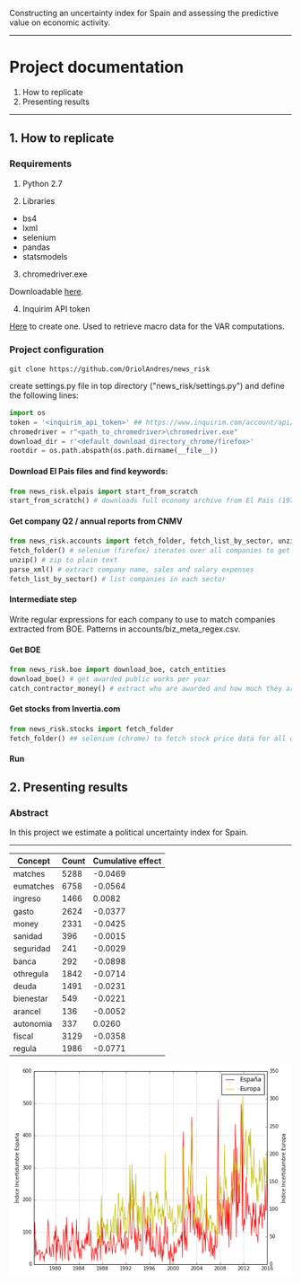 
Constructing an uncertainty index for Spain and assessing the predictive value on economic activity.

---

# Project documentation

1. How to replicate
2. Presenting results


---

## 1. How to replicate

### Requirements

1. Python 2.7

2. Libraries
  * bs4
  * lxml
  * selenium
  * pandas
  * statsmodels

3. chromedriver.exe

  Downloadable [here](https://sites.google.com/a/chromium.org/chromedriver/downloads).

4. Inquirim API token

  [Here](https://www.inquirim.com/account/api/) to create one. Used to retrieve macro data for the VAR computations.

### Project configuration

```
git clone https://github.com/OriolAndres/news_risk
```

create settings.py file in top directory ("news_risk/settings.py") and define the following lines:

```python
import os
token = '<inquirim_api_token>' ## https://www.inquirim.com/account/api/ 
chromedriver = r"<path_to_chromedriver>\chromedriver.exe" 
download_dir = r'<default_download_directory_chrome/firefox>'
rootdir = os.path.abspath(os.path.dirname(__file__))
```

#### Download El Pais files and find keywords: 
```python
from news_risk.elpais import start_from_scratch
start_from_scratch() # downloads full economy archive from El Pais (1976-2016), matches articles against conditions
```

#### Get company Q2 / annual reports from CNMV
```python
from news_risk.accounts import fetch_folder, fetch_list_by_sector, unzip, parse_xml
fetch_folder() # selenium (firefox) iterates over all companies to get all their reports
unzip() # zip to plain text
parse_xml() # extract company name, sales and salary expenses
fetch_list_by_sector() # list companies in each sector
```

#### Intermediate step

Write regular expressions for each company to use to match companies extracted from BOE. Patterns in accounts/biz_meta_regex.csv.

#### Get BOE
```python
from news_risk.boe import download_boe, catch_entities
download_boe() # get awarded public works per year
catch_contractor_money() # extract who are awarded and how much they are paid
```

#### Get stocks from Invertia.com
```python
from news_risk.stocks import fetch_folder
fetch_folder() ## selenium (chrome) to fetch stock price data for all components of Mercado Continuo
```

#### Run 

## 2. Presenting results

### Abstract

In this project we estimate a political uncertainty index for Spain.


---

Concept | Count | Cumulative effect
--- | --- | ---
matches | 5288 | -0.0469
eumatches | 6758 | -0.0564
ingreso | 1466 | 0.0082
gasto | 2624 | -0.0377
money | 2331 | -0.0425
sanidad | 396 | -0.0015
seguridad | 241 | -0.0029
banca | 292 | -0.0898
othregula | 1842 | -0.0714
deuda | 1491 | -0.0231
bienestar | 549 | -0.0221
arancel | 136 | -0.0052
autonomia | 337 | 0.0260
fiscal | 3129 | -0.0358
regula | 1986 | -0.0771


![](figures/spain_v_europe.png?raw=true)
